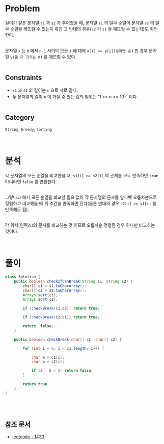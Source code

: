 # Problem
길이가 같은 문자열 `s1` 과 `s2` 가 주어졌을 때, 문자열 `s1` 의 일부 순열이 문자열 `s2` 의 일부 순열을 깨뜨릴 수 있는지 혹은 그 반대의 경우(`s2` 가 `s1` 을 깨뜨릴 수 있는지)도 확인한다.
<br/><br/>

문자열 `x` 는 `0` 에서 `n-1` 사이의 모든 `i` 에 대해 `x[i] >= y[i](알파벳 순)` 인 경우 문자열 `y(둘 다 크기는 n)` 를 깨뜨릴 수 있다.
<br/><br/>

## Constraints
- `s1` 과 `s2` 의 길이는 `n` 으로 서로 같다.
- 두 문자열의 길이 `n` 이 가질 수 있는 값의 범위는 '1 <= n <= 10<sup>5</sup>' 이다.
<br/><br/>

## Category
`String`, `Greedy`, `Sorting`
<br/><br/><br/>

# 분석
각 문자열의 모든 순열을 비교했을 때, `s1[i] >= s2[i]` 의 관계를 모두 만족하면 `true` 아니라면 `false` 를 반환한다.
<br/><br/>

그렇다고 해서 모든 순열을 비교할 필요 없이 각 문자열의 문자를 알파벳 오름차순으로 정렬하고 비교했을 때 위 조건을 만족하면 된다(물론 반대의 경우 `s2[i] >= s1[i]` 를 만족해도 됨).
<br/><br/>

각 위치(인덱스)의 문자를 비교하는 것 이므로 오름차순 정렬된 경우 하나만 비교하는 것이다.
<br/><br/><br/>

# 풀이
```java
class Solution {
    public boolean checkIfCanBreak(String s1, String s2) {
        char[] c1 = s1.toCharArray();
        char[] c2 = s2.toCharArray();
        Arrays.sort(c1);
        Arrays.sort(c2);

        if (checkBreak(c1,c2)) return true;

        if (checkBreak(c2,c1)) return true;

        return  false;
    }

    public boolean checkBreak(char[] c1, char[] c2) {

        for (int i = 0; i < c1.length; i++) {

            char a = c1[i];
            char b = c2[i];

            if (a - b < 0) return false;
        }

        return true;
    }
}
```
<br/><br/>

## 참조 문서
- [leetcode - 1433](https://leetcode.com/problems/check-if-a-string-can-break-another-string/description/)